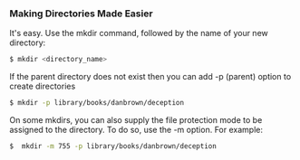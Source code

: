 ### Making Directories Made Easier
It's easy. Use the mkdir command, followed by the name of your new directory:
```sh
$ mkdir <directory_name>
```
If the parent directory does not exist then you can add -p (parent) option to create directories
```sh
$ mkdir -p library/books/danbrown/deception
```
On some mkdirs, you can also supply the file protection mode to be assigned to the directory. To do so, use the -m option. For example:

```sh
$  mkdir -m 755 -p library/books/danbrown/deception
 ```